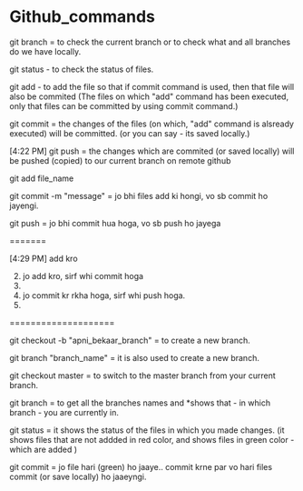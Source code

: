 # Github_commands

git branch = to check the current branch or to check what and all branches do we have locally.

git status - to check the status of files.

git add - to add the file so that if commit command is used, then that file will also be commited (The files on which "add" command has been executed, only that files can be committed by using commit command.)

git commit  = the changes of the files (on which, "add" command is alsready executed) will be committed. (or you can say - its saved locally.)

[4:22 PM] git push = the changes which are commited (or saved locally) will be pushed (copied) to our current branch  on remote github


git add file_name

git commit -m "message" = jo bhi files add ki hongi, vo sb commit ho jayengi.

git push = jo bhi commit hua hoga, vo sb push ho jayega


=======

[4:29 PM] add kro

2. jo add kro, sirf whi commit hoga
3. 
4. jo commit kr rkha hoga, sirf whi push hoga.
5. 
====================



git checkout -b "apni_bekaar_branch" = to create a new branch.

git branch "branch_name" = it is also used to create a new branch.

git checkout master = to switch to the master branch from your current branch.

git branch = to get all the branches names and *shows that - in which branch - you are currently in.

git status = it shows the status of the files in which you made changes. (it shows files that are not addded in red color, and  shows files in green color - which are added )

git commit = jo file hari (green) ho jaaye.. commit krne par vo hari files commit (or save locally) ho jaaeyngi.

